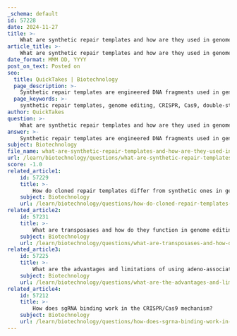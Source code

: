 ```yaml
---
_schema: default
id: 57228
date: 2024-11-27
title: >-
    What are synthetic repair templates and how are they used in genome editing?
article_title: >-
    What are synthetic repair templates and how are they used in genome editing?
date_format: MMM DD, YYYY
post_on_text: Posted on
seo:
  title: QuickTakes | Biotechnology
  page_description: >-
    Synthetic repair templates are engineered DNA fragments used in genome editing to facilitate the precise repair of double-strand breaks through CRISPR/Cas9 technology, enhancing editing efficiency for applications in gene therapy and biotechnology.
  page_keywords: >-
    synthetic repair templates, genome editing, CRISPR, Cas9, double-strand breaks, homology-directed repair, dsDNA, ssODN, plasmids, genetic modifications, gene therapy, biotechnology, genetic disorders
author: QuickTakes
question: >-
    What are synthetic repair templates and how are they used in genome editing?
answer: >-
    Synthetic repair templates are engineered DNA fragments used in genome editing to facilitate the repair of double-strand breaks (DSBs) induced by CRISPR/Cas systems, particularly the CRISPR/Cas9 technology. These templates can take various forms, including double-stranded DNA (dsDNA), single-stranded oligonucleotides (ssODN), and plasmids, each serving a specific purpose in the repair process.\n\n1. **Types of Synthetic Repair Templates**:\n   - **Double-Stranded DNA (dsDNA)**: These are often used as donor templates for homology-directed repair (HDR). They provide a complete sequence that can be integrated into the genome at the site of the DSB.\n   - **Single-Stranded Oligonucleotides (ssODN)**: These shorter templates can also be utilized for HDR, allowing for precise edits, such as point mutations or small insertions.\n   - **Plasmids**: Circular DNA molecules that can carry larger sequences and are advantageous because they can be easily amplified and purified in laboratory settings.\n\n2. **Mechanism of Action**:\n   During the CRISPR/Cas9-induced DSB repair, the synthetic repair templates serve as exogenous donor templates that guide the repair machinery of the cell to incorporate the desired genetic changes. The presence of these templates significantly enhances the efficiency of genome editing, with reported efficiencies ranging from 20% to 60% in various studies.\n\n3. **Advantages of Synthetic Repair Templates**:\n   - **Cloning-Free Options**: Synthetic templates can be produced without the need for cloning or PCR, which streamlines the preparation process and reduces costs associated with traditional methods.\n   - **Enhanced Editing Efficiency**: The combination of synthetic repair templates with CRISPR components, such as synthetic guide RNAs (gRNAs), has been shown to markedly improve genome editing outcomes.\n\n4. **Applications**:\n   Synthetic repair templates are crucial in various applications, including gene therapy, functional genomics, and the creation of genetically modified organisms. They enable precise modifications that can lead to the development of new treatments for genetic disorders and advancements in biotechnology.\n\nIn summary, synthetic repair templates are a vital component of modern genome editing techniques, providing the necessary sequences for accurate and efficient repair of DSBs, thereby facilitating targeted genetic modifications.
subject: Biotechnology
file_name: what-are-synthetic-repair-templates-and-how-are-they-used-in-genome-editing.md
url: /learn/biotechnology/questions/what-are-synthetic-repair-templates-and-how-are-they-used-in-genome-editing
score: -1.0
related_article1:
    id: 57229
    title: >-
        How do cloned repair templates differ from synthetic ones in genome editing?
    subject: Biotechnology
    url: /learn/biotechnology/questions/how-do-cloned-repair-templates-differ-from-synthetic-ones-in-genome-editing
related_article2:
    id: 57231
    title: >-
        What are transposases and how do they function in genome editing?
    subject: Biotechnology
    url: /learn/biotechnology/questions/what-are-transposases-and-how-do-they-function-in-genome-editing
related_article3:
    id: 57225
    title: >-
        What are the advantages and limitations of using adeno-associated viruses (AAVs) for CRISPR delivery?
    subject: Biotechnology
    url: /learn/biotechnology/questions/what-are-the-advantages-and-limitations-of-using-adenoassociated-viruses-aavs-for-crispr-delivery
related_article4:
    id: 57212
    title: >-
        How does sgRNA binding work in the CRISPR/Cas9 mechanism?
    subject: Biotechnology
    url: /learn/biotechnology/questions/how-does-sgrna-binding-work-in-the-crisprcas9-mechanism
---
```


&nbsp;
